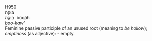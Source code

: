 <body>
  <p>H950<br>  בּוּקה  <br> בּוּקָה  ‎  bûqâh  <br><i>boo-kaw‘ </i><br>Feminine passive participle of an unused root (meaning to <i>be</i> <i>hollow</i>); <i>emptiness</i> (as adjective): - empty.<br></p>
 </body>